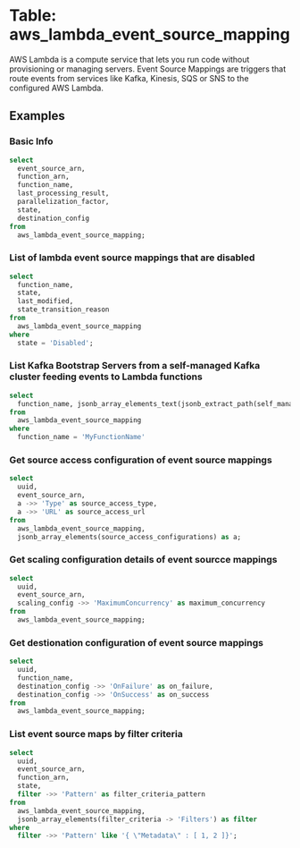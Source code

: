 # Table: aws_lambda_event_source_mapping

AWS Lambda is a compute service that lets you run code without provisioning or managing servers.
Event Source Mappings are triggers that route events from services like Kafka, Kinesis, SQS or SNS to the configured AWS Lambda.

## Examples

### Basic Info

```sql
select
  event_source_arn,
  function_arn,
  function_name,
  last_processing_result,
  parallelization_factor,
  state,
  destination_config
from
  aws_lambda_event_source_mapping;
```

### List of lambda event source mappings that are disabled

```sql
select
  function_name,
  state,
  last_modified,
  state_transition_reason
from
  aws_lambda_event_source_mapping
where
  state = 'Disabled';
```

### List Kafka Bootstrap Servers from a self-managed Kafka cluster feeding events to Lambda functions

```sql
select
  function_name, jsonb_array_elements_text(jsonb_extract_path(self_managed_event_source, 'Endpoints', 'KAFKA_BOOTSTRAP_SERVERS'))
from
  aws_lambda_event_source_mapping
where
  function_name = 'MyFunctionName'
```

### Get source access configuration of event source mappings

```sql
select
  uuid,
  event_source_arn,
  a ->> 'Type' as source_access_type,
  a ->> 'URL' as source_access_url
from
  aws_lambda_event_source_mapping,
  jsonb_array_elements(source_access_configurations) as a;
```

### Get scaling configuration details of event sourcce mappings

```sql
select
  uuid,
  event_source_arn,
  scaling_config ->> 'MaximumConcurrency' as maximum_concurrency
from
  aws_lambda_event_source_mapping;
```

### Get destionation configuration of event source mappings

```sql
select
  uuid,
  function_name,
  destination_config ->> 'OnFailure' as on_failure,
  destination_config ->> 'OnSuccess' as on_success
from
  aws_lambda_event_source_mapping;
```

### List event source maps by filter criteria

```sql
select
  uuid,
  event_source_arn,
  function_arn,
  state,
  filter ->> 'Pattern' as filter_criteria_pattern
from
  aws_lambda_event_source_mapping,
  jsonb_array_elements(filter_criteria -> 'Filters') as filter
where
  filter ->> 'Pattern' like '{ \"Metadata\" : [ 1, 2 ]}';
```